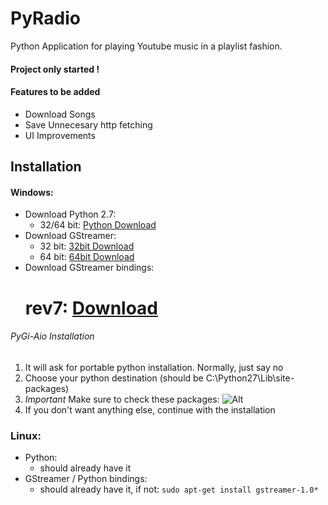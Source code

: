 # PyRadio
Python Application for playing Youtube music in a playlist fashion.

#### Project only started !

#### Features to be added
* Download Songs
* Save Unnecesary http fetching
* UI Improvements

## Installation

#### Windows:
* Download Python 2.7:
	* 32/64 bit: [Python Download](https://www.python.org/ftp/python/2.7.11/python-2.7.11.msi)
* Download GStreamer:
	* 32 bit: [32bit Download](https://gstreamer.freedesktop.org/data/pkg/windows/1.8.1/gstreamer-1.0-x86-1.8.1.msi)
	* 64 bit: [64bit Download](https://gstreamer.freedesktop.org/data/pkg/windows/1.8.1/gstreamer-1.0-x86_64-1.8.1.msi)
* Download GStreamer bindings: 
	# rev7: [Download](https://sourceforge.net/projects/pygobjectwin32/files/pygi-aio-3.18.2_rev7-setup.exe/download)

###### PyGi-Aio Installation
1. It will ask for portable python installation. Normally, just say no
2. Choose your python destination (should be C:\\Python27\\Lib\\site-packages)
3. *Important* Make sure to check these packages:
	![Alt](http://imgur.com/CYifiaW "Title")
4. If you don't want anything else, continue with the installation


### Linux:
* Python:
	* should already have it
* GStreamer / Python bindings:
	* should already have it, if not:
	`sudo apt-get install gstreamer-1.0*`
